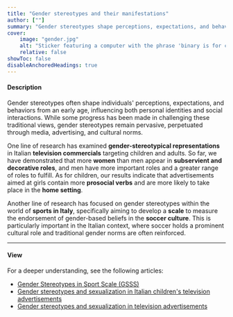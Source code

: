 ```yaml
---
title: "Gender stereotypes and their manifestations" 
author: [""]
summary: "Gender stereotypes shape perceptions, expectations, and behaviors from an early age, influencing personal identities and social interactions. This line of research examines gender stereotypes across various domains, such as television advertising and sports."
cover:
    image: "gender.jpg"
    alt: "Sticker featuring a computer with the phrase 'binary is for computers'"
    relative: false
showToc: false
disableAnchoredHeadings: true
---
```


#### Description

Gender stereotypes often shape individuals' perceptions, expectations, and behaviors from an early age, influencing both personal identities and social interactions. While some progress has been made in challenging these traditional views, gender stereotypes remain pervasive, perpetuated through media, advertising, and cultural norms.

One line of research has examined **gender-stereotypical representations** in Italian **television commercials** targeting children and adults. So far, we have demonstrated that more **women** than men appear in **subservient and decorative roles**, and men have more important roles and a greater range of roles to fulfill. As for children, our results indicate that advertisements aimed at girls contain more **prosocial verbs** and are more likely to take place in the **home setting**.

Another line of research has focused on gender stereotypes within the world of **sports in Italy**, specifically aiming to develop a **scale** to measure the endorsement of gender-based beliefs in the **soccer culture**. This is particularly important in the Italian context, where soccer holds a prominent cultural role and traditional gender norms are often reinforced.

------------------------------------------------------------------------

#### View

For a deeper understanding, see the following articles:

-   [Gender Stereotypes in Sport Scale (GSSS)](/publications/gender-stereotypes-in-sport-scale/)
-   [Gender stereotypes and sexualization in Italian children's television advertisements](/publications/children-and-ads/)
-   [Gender stereotypes and sexualization in television advertisements](/publications/eternal-femminine/)
